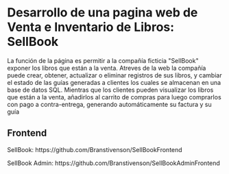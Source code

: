 <h1>Desarrollo de una pagina web de Venta e Inventario de Libros: SellBook</h1>
<p>La función de la página es permitir a la compañía ficticia "SellBook" exponer los libros que están a la venta. Atreves de la web la compañía puede crear, obtener, 
  actualizar o eliminar registros de sus libros, y cambiar el estado de las guías generadas a clientes los cuales se almacenan en una base de datos SQL. Mientras que los 
  clientes pueden visualizar los libros que están a la venta, añadirlos al carrito de compras para luego comprarlos con pago a contra-entrega, generando automáticamente su 
  factura y su guía</p>
<h2>Frontend</h2>
<p>SellBook: https://github.com/Branstivenson/SellBookFrontend</p>
<p>SellBook Admin: https://github.com/Branstivenson/SellBookAdminFrontend</p>
